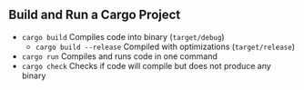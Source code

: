 ## Build and Run a Cargo Project
- `cargo build` Compiles code into binary (`target/debug`)
    - `cargo build --release` Compiled with optimizations (`target/release`)
- `cargo run` Compiles and runs code in one command
- `cargo check` Checks if code will compile but does not produce any binary